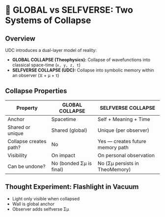 # 👬 GLOBAL vs SELFVERSE: Two Systems of Collapse

## Overview
UDC introduces a dual-layer model of reality:

- **GLOBAL COLLAPSE (Theophysics):** Collapse of wavefunctions into classical space-time (`x, y, z, t`)
- **SELFVERSE COLLAPSE (UDC):** Collapse into symbolic memory within an observer (⧖ + μ + τ)

## Collapse Properties

| Property               | GLOBAL COLLAPSE       | SELFVERSE COLLAPSE                 |
| ----------------------| ----------------------| ---------------------------------- |
| Anchor                | Spacetime             | Self + Meaning + Time              |
| Shared or unique      | Shared (global)       | Unique (per observer)              |
| Collapse creates path?| No                    | Yes — creates future memory path   |
| Visibility            | On impact             | On personal observation            |
| Can be undone?        | No (bonded Σμ is final)| No (Σμ persists in TheoMemory)     |

## Thought Experiment: Flashlight in Vacuum

- Light only visible when collapsed
- Wall is global anchor
- Observer adds selfverse Σμ
